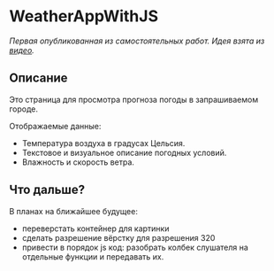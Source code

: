 # WeatherAppWithJS
*Первая опубликованная из самостоятельных
работ.
Идея взята из [видео](https://youtu.be/iILFBGm_I9M).*

## Описание

Это страница для просмотра прогноза погоды в запрашиваемом городе.

Отображаемые данные:
* Температура воздуха в градусах Цельсия.
* Текстовое и визуальное описание погодных условий.
* Влажность и скорость ветра.

## Что дальше?
В планах на ближайшее будущее:
* переверстать контейнер для картинки
* сделать разрешение вёрстку для разрешения 320
* привести в порядок js код: разобрать колбек слушателя на отдельные функции и передавать их. 
